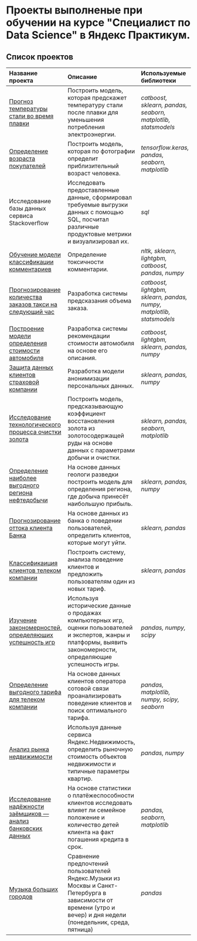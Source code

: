 # Проекты выполненые при обучении на курсе "Специалист по Data Science" в Яндекс Практикум.

## Список проектов


| Название проекта | Описание | Используемые библиотеки | Тема проекта |
| :---------------------- | :---------------------- | :---------------------- | :--------------------- |
| [Прогноз температуры стали во время плавки](16_steel_temperature_prediction) | Построить модель, которая предскажет температуру стали после плавки для уменьшения потребления электроэнергии.  | *catboost, sklearn, pandas, seaborn, matplotlib, statsmodels* | Выпускной проект |
| [Определение возраста покупателей](15_age_prediction) | Построить модель, которая по фотографии определит приблизительный возраст человека. | *tensorflow.keras, pandas, seaborn, matplotlib* | Компьютерное зрение (CV) |
| Исследование базы данных сервиса Stackoverflow | Исследовать предоставленные данные, сформировал требуемые выгрузки данных с помощью SQL, посчитал различные продуктовые метрики и визуализировал их. | *sql* | Продвинутый SQL |
| [Обучение модели классификации комментариев](13_find_comment_toxicity) | Определение токсичности комментарии. | *nltk, sklearn, lightgbm, catboost, pandas, numpy* | Машинное обучение для текстов |
| [Прогнозирование количества заказов такси на следующий час](12_taxi_order_prediction) | Разработка системы предсказания объема заказа. | *catboost, lightgbm, sklearn, pandas, numpy, matplotlib, statsmodels* | Временные ряды |
| [Построение модели определения стоимости автомобиля](11_car_prices) | Разработка системы рекомендации стоимости автомобиля на основе его описания. | *catboost, lightgbm, sklearn, pandas, numpy* | Численные методы |
| [Защита данных клиентов страховой компании](10_protection_pii) | Разработка модели анонимизации персональных данных. | *sklearn, pandas, numpy* | Линейная алгебра |
| [Исследование технологического процесса очистки золота](9_gold) | Построить модель, предсказывающую коэффициент восстановления золота из золотосодержащей руды на основе данных с параметрами добычи и очистки. | *sklearn, pandas, seaborn, matplotlib* | Сборный проект - 2 |
| [Определение наиболее выгодного региона нефтедобычи](8_field_selection) | На основе данных геологи разведки построить модель для определения региона, где добыча принесёт наибольшую прибыль. | *sklearn, pandas, numpy* | Машинное обучение в бизнесе |
| [Прогнозирование оттока клиента Банка](7_сustomer_churn) | На основе данных из банка о поведении пользователей, определить клиентов, которые могут уйти. | *sklearn, pandas* | Обучение с учителем |
| [Классификаиция клиентов телеком компании](6_tariff_recommendation) | Построить систему, анализа поведение клиентов и предложить пользователям один из новых тариф. | *sklearn, pandas* | Введение в машинное обучение |
| [Изучение закономерностей, определяющих успешность игр](5_success_of_the_game) | Используя исторические данные о продажах компьютерных игр, оценки пользователей и экспертов, жанры и платформы, выявить закономерности, определяющие успешность игры. | *pandas, numpy, scipy* |Сборный проект |
| [Определение выгодного тарифа для телеком компании](4_select_tarif) | На основе данных клиентов оператора сотовой связи проанализировать поведение клиентов и поиск оптимального тарифа. | *pandas, matplotlib, numpy, scipy, seaborn* | Статистический анализ данных |
| [Анализ рынка недвижимости](3_sale_of_flat) | Используя данные сервиса Яндекс.Недвижимость, определить рыночную стоимость объектов недвижимости и типичные параметры квартир. | *pandas, numpy* | Исследовательский анализ данных |
| [Исследование надёжности заёмщиков — анализ банковских данных](2_reliability_of_borrowers) | На основе статистики о платёжеспособности клиентов исследовать влияет ли семейное положение и количество детей клиента на факт погашения кредита в срок. | *pandas, seaborn, matplotlib* | Предобработка данных |
| [Музыка больших городов](1_big_cities_music) | Сравнение предпочтений пользователей Яндекс.Музыки из Москвы и Санкт-Петербурга в зависимости от времени (утро и вечер) и дня недели (понедельник, среда, пятница)| *pandas* | Базовый Python |
